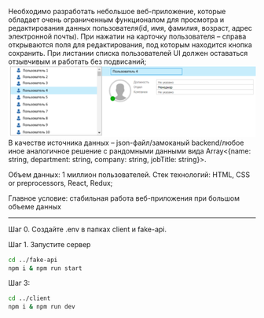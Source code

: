 Необходимо разработать небольшое веб-приложение, которые обладает очень ограниченным функционалом для просмотра и редактирования данных пользователя(id, имя, фамилия, возраст, адрес электронной почты). При нажатии на карточку пользователя – справа открываются поля для редактирования, под которым находится кнопка сохранить. При листании списка пользователей UI должен оставаться отзывчивым и работать без подвисаний;
![alt text](image.png)
В качестве источника данных – json-файл/замоканый backend/любое иное аналогичное решение с рандомными данными вида Array<{name: string, department: string, company: string, jobTitle: string}>.

Объем данных: 1 миллион пользователей.
Стек технологий: HTML, CSS or preprocessors, React, Redux;

Главное условие: стабильная работа веб-приложения при большом объеме данных

---

Шаг 0. Создайте .env в папках client и fake-api.

Шаг 1. Запустите сервер

```bash
cd ../fake-api
npm i & npm run start
```

Шаг 3:

```bash
cd ../client
npm i & npm run dev
```
